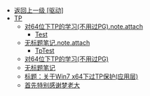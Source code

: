 - [返回上一级 [驱动]](cpp/驱动/)
- [TP](cpp/驱动/TP/)
  - [对64位下TP的学习(不用过PG).note.attach](cpp/驱动/TP/对64位下TP的学习(不用过PG).note.attach/)
    - [Test](cpp/驱动/TP/对64位下TP的学习(不用过PG).note.attach/Test.md)
  - [无标题笔记.note.attach](cpp/驱动/TP/无标题笔记.note.attach/)
    - [TpTest](cpp/驱动/TP/无标题笔记.note.attach/TpTest.md)
  - [对64位下TP的学习(不用过PG)](cpp/驱动/TP/对64位下TP的学习(不用过PG).md)
  - [无标题笔记](cpp/驱动/TP/无标题笔记.md)
  - [标题：关于Win7 x64下过TP保护(应用层)](cpp/驱动/TP/标题：关于Win7%20x64下过TP保护(应用层).md)
  - [首先特别感谢梦老大](cpp/驱动/TP/首先特别感谢梦老大.md)
